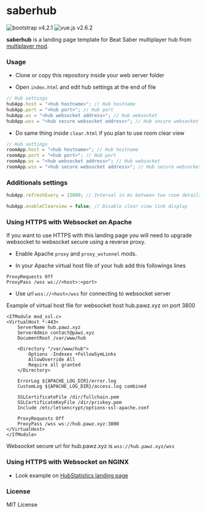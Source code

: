 # saberhub

![bootstrap v4.2.1](https://img.shields.io/badge/Bootstrap%204-v4.2.1-blue.svg) ![vue.js v2.6.2](https://img.shields.io/badge/vue.js-v2.6.2-blue.svg)

**saberhub** is a landing page template for Beat Saber multiplayer hub from [multiplayer mod](https://github.com/andruzzzhka/BeatSaberMultiplayer).


### Usage

* Clone or copy this repository inside your web server folder

* Open `index.html` and edit hub settings at the end of file

```javascript
// Hub settings
hubApp.host = "<hub hostname>"; // Hub hostname
hubApp.port = "<hub port>"; // Hub port
hubApp.ws = "<hub websocket address>"; // Hub websocket
hubApp.wss = "<hub secure websocket address>"; // Hub secure websocket
```

* Do same thing inside `clear.html` if you plan to use room clear view

```javascript
// Hub settings
roomApp.host = "<hub hostname>"; // Hub hostname
roomApp.port = "<hub port>"; // Hub port
roomApp.ws = "<hub websocket address>"; // Hub websocket
roomApp.wss = "<hub secure websocket address>"; // Hub secure websocket
```


### Additionals settings

```javascript
hubApp.refreshEvery = 15000; // Interval in ms between two room details refresh
```

```javascript
hubApp.enableClearview = false; // Disable clear view link display
```


### Using HTTPS with Websocket on Apache

If you want to use HTTPS with this landing page you will need to upgrade websocket to websocket secure using a reverse proxy.

* Enable Apache `proxy` and `proxy_wstunnel` mods.

* In your Apache virtual host file of your hub add this followings lines

```
ProxyRequests Off
ProxyPass /wss ws://<host>:<port>
```

* Use url `wss://<host>/wss` for connecting to websocket server


Example of virtual host file for websocket host hub.pawz.xyz on port 3800

```
<IfModule mod_ssl.c>
<VirtualHost *:443>
	ServerName hub.pawz.xyz
	ServerAdmin contact@pawz.xyz
	DocumentRoot /var/www/hub

	<Directory "/var/www/hub">
		Options -Indexes +FollowSymLinks
		AllowOverride All
		Require all granted
	</Directory>

	ErrorLog ${APACHE_LOG_DIR}/error.log
	CustomLog ${APACHE_LOG_DIR}/access.log combined

	SSLCertificateFile /dir/fullchain.pem
	SSLCertificateKeyFile /dir/privkey.pem
	Include /etc/letsencrypt/options-ssl-apache.conf

	ProxyRequests Off
	ProxyPass /wss ws://hub.pawz.xyz:3800
</VirtualHost>
</IfModule>
```

Websocket secure url for hub.pawz.xyz is `wss://hub.pawz.xyz/wss`


### Using HTTPS with Websocket on NGINX

* Look example on [HubStatistics landing page](https://github.com/beat-saber-modding-group/HubStatistics)


### License

MIT License